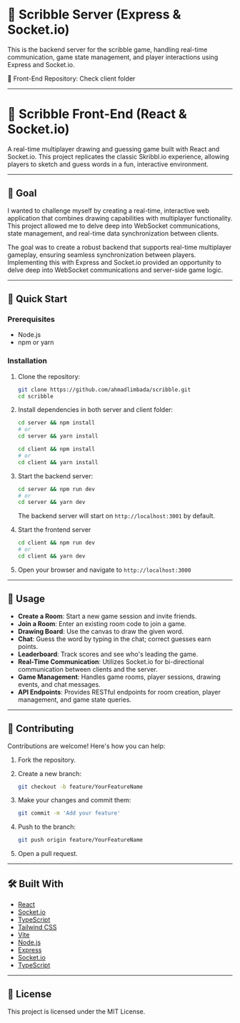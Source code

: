 # 🧠 Scribble Server (Express & Socket.io)

This is the backend server for the scribble game, handling real-time communication, game state management, and player interactions using Express and Socket.io.

🔗 Front-End Repository: Check client folder

---

# 🎨 Scribble Front-End (React & Socket.io)

A real-time multiplayer drawing and guessing game built with React and Socket.io. This project replicates the classic Skribbl.io experience, allowing players to sketch and guess words in a fun, interactive environment.

---

## 🎯 Goal

I wanted to challenge myself by creating a real-time, interactive web application that combines drawing capabilities with multiplayer functionality. This project allowed me to delve deep into WebSocket communications, state management, and real-time data synchronization between clients.

The goal was to create a robust backend that supports real-time multiplayer gameplay, ensuring seamless synchronization between players. Implementing this with Express and Socket.io provided an opportunity to delve deep into WebSocket communications and server-side game logic.

---

## 🚀 Quick Start

### Prerequisites

- Node.js
- npm or yarn

### Installation

1. Clone the repository:

   ```bash
   git clone https://github.com/ahmadlimbada/scribble.git
   cd scribble
   ```

2. Install dependencies in both server and client folder:

   ```bash
   cd server && npm install
   # or
   cd server && yarn install
   ```

   ```bash
   cd client && npm install
   # or
   cd client && yarn install
   ```

3. Start the backend server:

   ```bash
   cd server && npm run dev
   # or
   cd server && yarn dev
   ```

   The backend server will start on `http://localhost:3001` by default.

4. Start the frontend server

   ```bash
   cd client && npm run dev
   # or
   cd client && yarn dev
   ```

5. Open your browser and navigate to `http://localhost:3000`

---

## 📖 Usage

- **Create a Room**: Start a new game session and invite friends.
- **Join a Room**: Enter an existing room code to join a game.
- **Drawing Board**: Use the canvas to draw the given word.
- **Chat**: Guess the word by typing in the chat; correct guesses earn points.
- **Leaderboard**: Track scores and see who's leading the game.
- **Real-Time Communication**: Utilizes Socket.io for bi-directional communication between clients and the server.
- **Game Management**: Handles game rooms, player sessions, drawing events, and chat messages.
- **API Endpoints**: Provides RESTful endpoints for room creation, player management, and game state queries.

---

## 🤝 Contributing

Contributions are welcome! Here's how you can help:

1. Fork the repository.
2. Create a new branch:

   ```bash
   git checkout -b feature/YourFeatureName
   ```

3. Make your changes and commit them:

   ```bash
   git commit -m 'Add your feature'
   ```

4. Push to the branch:

   ```bash
   git push origin feature/YourFeatureName
   ```

5. Open a pull request.

---

## 🛠️ Built With

- [React](https://react.dev/)
- [Socket.io](https://socket.io/)
- [TypeScript](https://www.typescriptlang.org/)
- [Tailwind CSS](https://tailwindcss.com/)
- [Vite](https://vite.dev/)
- [Node.js](https://nodejs.org/)
- [Express](https://expressjs.com/)
- [Socket.io](https://socket.io/)
- [TypeScript](https://www.typescriptlang.org/)

---

## 📄 License

This project is licensed under the MIT License.
